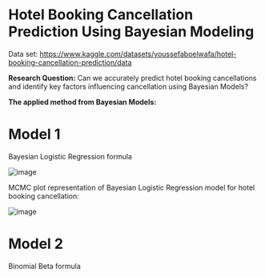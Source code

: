 # Hotel Booking Cancellation Prediction Using Bayesian Modeling 

Data set: https://www.kaggle.com/datasets/youssefaboelwafa/hotel-booking-cancellation-prediction/data

**Research Question:** Can we accurately predict hotel booking cancellations and identify key factors influencing cancellation using Bayesian Models?

**The applied method from Bayesian Models:**
# Model 1
Bayesian Logistic Regression formula

![image](https://github.com/jishan900/Hotel-Booking-Cancellation-Prediction-Using-Bayesian-Modeling-R/assets/32738421/efe32e05-087b-4624-a1d6-59688d523b24)

MCMC plot representation of Bayesian Logistic Regression model for hotel booking cancellation:

![image](https://github.com/jishan900/Hotel-Booking-Cancellation-Prediction-Using-Bayesian-Modeling-R/assets/32738421/0efc0b92-2656-496a-9a94-7c4c51c639c4)



# Model 2
Binomial Beta formula

